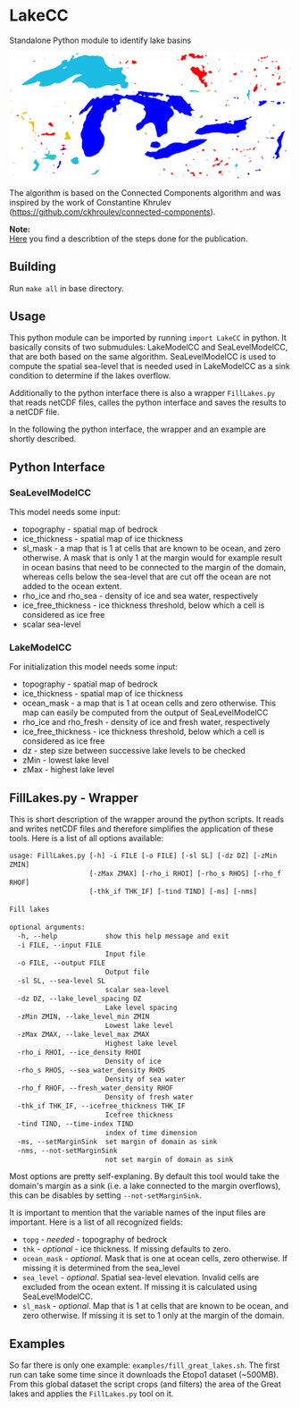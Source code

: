# LakeCC
Standalone Python module to identify lake basins

![figure](https://github.com/sebhinck/LakeCC/blob/master/examples/GreatLakes.png)

The algorithm is based on the Connected Components algorithm and was inspired by the work of Constantine Khrulev (https://github.com/ckhroulev/connected-components).

**Note:**    
[Here](HowTo.md) you find a describtion of the steps done for the publication.

## Building
Run `make all` in base directory.

## Usage
This python module can be imported by running `import LakeCC` in python.
It basically consits of two submudules: LakeModelCC and SeaLevelModelCC, that are both based on the same algorithm. SeaLevelModelCC is used to compute the spatial sea-level that is needed used in LakeModelCC as a sink condition to determine if the lakes overflow.

Additionally to the python interface there is also a wrapper `FillLakes.py` that reads netCDF files, calles the python interface and saves the results to a netCDF file.

In the following the python interface, the wrapper and an example are shortly described.

## Python Interface
### SeaLevelModelCC
This model needs some input:
* topography - spatial map of bedrock
* ice_thickness - spatial map of ice thickness
* sl_mask - a map that is 1 at cells that are known to be ocean, and zero otherwise. A mask that is only 1 at the margin would for example result in ocean basins that need to be connected to the margin of the domain, whereas cells below the sea-level that are cut off the ocean are not added to the ocean extent.
* rho_ice and rho_sea - density of ice and sea water, respectively
* ice_free_thickness - ice thickness threshold, below which a cell is considered as ice free
* scalar sea-level


### LakeModelCC
For initialization this model needs some input:
* topography - spatial map of bedrock
* ice_thickness - spatial map of ice thickness
* ocean_mask - a map that is 1 at ocean cells and zero otherwise. This map can easily be computed from the output of SeaLevelModelCC
* rho_ice and rho_fresh - density of ice and fresh water, respectively
* ice_free_thickness - ice thickness threshold, below which a cell is considered as ice free
* dz - step size between successive lake levels to be checked
* zMin - lowest lake level
* zMax - highest lake level


## FillLakes.py - Wrapper
This is short description of the wrapper around the python scripts. It reads and writes netCDF files and therefore simplifies the application of these tools. Here is a list of all options available:
```
usage: FillLakes.py [-h] -i FILE [-o FILE] [-sl SL] [-dz DZ] [-zMin ZMIN]
                    [-zMax ZMAX] [-rho_i RHOI] [-rho_s RHOS] [-rho_f RHOF]
                    [-thk_if THK_IF] [-tind TIND] [-ms] [-nms]

Fill lakes

optional arguments:
  -h, --help            show this help message and exit
  -i FILE, --input FILE
                        Input file
  -o FILE, --output FILE
                        Output file
  -sl SL, --sea-level SL
                        scalar sea-level
  -dz DZ, --lake_level_spacing DZ
                        Lake level spacing
  -zMin ZMIN, --lake_level_min ZMIN
                        Lowest lake level
  -zMax ZMAX, --lake_level_max ZMAX
                        Highest lake level
  -rho_i RHOI, --ice_density RHOI
                        Density of ice
  -rho_s RHOS, --sea_water_density RHOS
                        Density of sea water
  -rho_f RHOF, --fresh_water_density RHOF
                        Density of fresh water
  -thk_if THK_IF, --icefree_thickness THK_IF
                        Icefree thickness
  -tind TIND, --time-index TIND
                        index of time dimension
  -ms, --setMarginSink  set margin of domain as sink
  -nms, --not-setMarginSink
                        not set margin of domain as sink
```
Most options are pretty self-explaning.
By default this tool would take the domain's margin as a sink (i.e. a lake connected to the margin overflows), this can be disables by setting `--not-setMarginSink`.

It is important to mention that the variable names of the input files are important. Here is a list of all recognized fields:
* `topg` - *needed* - topography of bedrock
* `thk` - *optional* - ice thickness. If missing defaults to zero.
* `ocean_mask` - *optional*. Mask that is one at ocean cells, zero otherwise. If missing it is determined from the sea_level
* `sea_level` - *optional*. Spatial sea-level elevation. Invalid cells are excluded from the ocean extent. If missing it is calculated using SeaLevelModelCC.
* `sl_mask` - *optional*. Map that is 1 at cells that are known to be ocean, and zero otherwise. If missing it is set to 1 only at the margin of the domain.

## Examples
So far there is only one example: `examples/fill_great_lakes.sh`. The first run can take some time since it downloads the Etopo1 dataset (~500MB). From this global dataset the script crops (and filters) the area of the Great lakes and applies the `FillLakes.py` tool on it.
